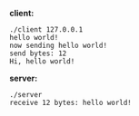 
**client:**

```
./client 127.0.0.1
hello world!
now sending hello world!
send bytes: 12
Hi, hello world!
```

**server:**

```
./server
receive 12 bytes: hello world!
```
